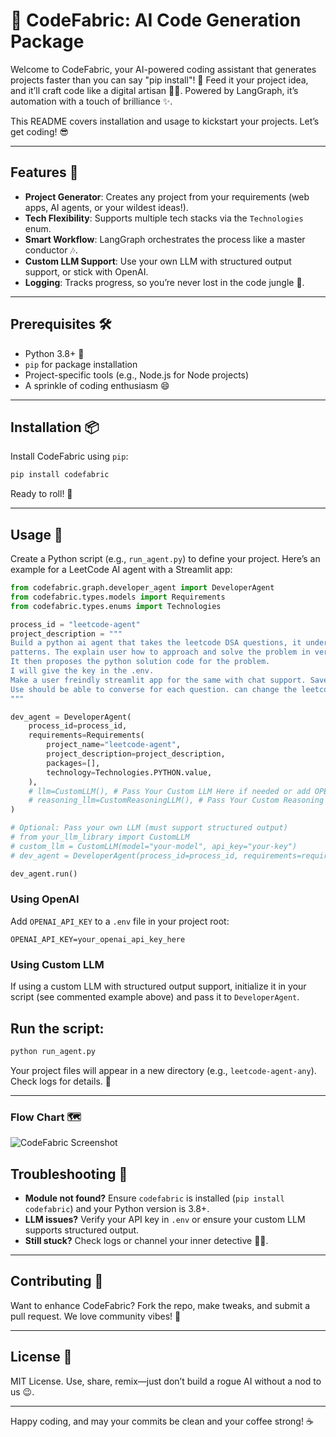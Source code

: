 # 🚀 CodeFabric: AI Code Generation Package

Welcome to CodeFabric, your AI-powered coding assistant that generates projects faster than you can say "pip install"! 🚀 Feed it your project idea, and it’ll craft code like a digital artisan 🧙‍♂️. Powered by LangGraph, it’s automation with a touch of brilliance ✨.

This README covers installation and usage to kickstart your projects. Let’s get coding! 😎

---

## Features 🌟

- **Project Generator**: Creates any project from your requirements (web apps, AI agents, or your wildest ideas!).
- **Tech Flexibility**: Supports multiple tech stacks via the `Technologies` enum.
- **Smart Workflow**: LangGraph orchestrates the process like a master conductor 🎶.
- **Custom LLM Support**: Use your own LLM with structured output support, or stick with OpenAI.
- **Logging**: Tracks progress, so you’re never lost in the code jungle 🌴.

---

## Prerequisites 🛠️

- Python 3.8+ 🐍
- `pip` for package installation
- Project-specific tools (e.g., Node.js for Node projects)
- A sprinkle of coding enthusiasm 😄

---

## Installation 📦

Install CodeFabric using `pip`:

```bash
pip install codefabric
```

Ready to roll! 🎉

---

## Usage 🚀

Create a Python script (e.g., `run_agent.py`) to define your project. Here’s an example for a LeetCode AI agent with a Streamlit app:

```python
from codefabric.graph.developer_agent import DeveloperAgent
from codefabric.types.models import Requirements
from codefabric.types.enums import Technologies

process_id = "leetcode-agent"
project_description = """
Build a python ai agent that takes the leetcode DSA questions, it understands the problem and identify the common
patterns. The explain user how to approach and solve the problem in very pattern identification way.
It then proposes the python solution code for the problem.
I will give the key in the .env.
Make a user freindly streamlit app for the same with chat support. Save the Each Questions as a row in sqlite3 local database.
Use should be able to converse for each question. can change the leetcode question using + icon. can go back to question list and converse again.
"""

dev_agent = DeveloperAgent(
    process_id=process_id,
    requirements=Requirements(
        project_name="leetcode-agent",
        project_description=project_description,
        packages=[],
        technology=Technologies.PYTHON.value,
    ),
    # llm=CustomLLM(), # Pass Your Custom LLM Here if needed or add OPENAI_API_KEY in .env file
    # reasoning_llm=CustomReasoningLLM(), # Pass Your Custom Reasoning LLM Here if needed or add OPENAI_API_KEY in .env file
)

# Optional: Pass your own LLM (must support structured output)
# from your_llm_library import CustomLLM
# custom_llm = CustomLLM(model="your-model", api_key="your-key")
# dev_agent = DeveloperAgent(process_id=process_id, requirements=requirements, llm=custom_llm)

dev_agent.run()
```

### Using OpenAI
Add `OPENAI_API_KEY` to a `.env` file in your project root:

```env
OPENAI_API_KEY=your_openai_api_key_here
```

### Using Custom LLM
If using a custom LLM with structured output support, initialize it in your script (see commented example above) and pass it to `DeveloperAgent`.

Run the script:
---

```bash
python run_agent.py
```

Your project files will appear in a new directory (e.g., `leetcode-agent-any`). Check logs for details. 🎉

---

### Flow Chart 🗺️
![CodeFabric Screenshot](developer_graph.png)

## Troubleshooting 🐞

- **Module not found?** Ensure `codefabric` is installed (`pip install codefabric`) and your Python version is 3.8+.
- **LLM issues?** Verify your API key in `.env` or ensure your custom LLM supports structured output.
- **Still stuck?** Check logs or channel your inner detective 🕵️‍♂️.

---

## Contributing 🤝

Want to enhance CodeFabric? Fork the repo, make tweaks, and submit a pull request. We love community vibes! 🌈

---

## License 📜

MIT License. Use, share, remix—just don’t build a rogue AI without a nod to us 😉.

---

Happy coding, and may your commits be clean and your coffee strong! ☕